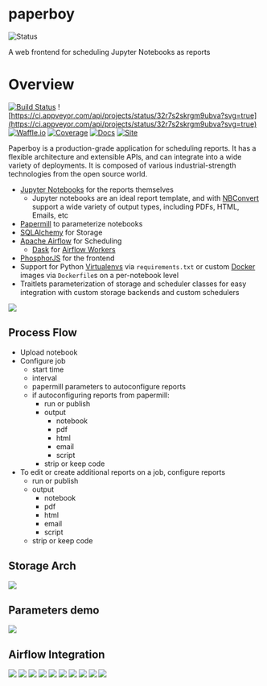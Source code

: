 # paperboy
![Status](https://img.shields.io/badge/Status-BETA%201-yellow.svg?&longCache=true&style=for-the-badge)

A web frontend for scheduling Jupyter Notebooks as reports


# Overview

[![Build Status](https://travis-ci.org/timkpaine/paperboy.svg?branch=master)](https://travis-ci.org/timkpaine/paperboy)
![https://ci.appveyor.com/api/projects/status/32r7s2skrgm9ubva?svg=true](https://ci.appveyor.com/api/projects/status/32r7s2skrgm9ubva?svg=true)
[![Waffle.io](https://badge.waffle.io/timkpaine/paperboy.png?label=ready&title=Ready)](https://waffle.io/timkpaine/paperboy?utm_source=badge)
[![Coverage](https://codecov.io/gh/timkpaine/paperboy/branch/master/graph/badge.svg)](https://codecov.io/gh/timkpaine/paperboy)
[![Docs](https://img.shields.io/readthedocs/paperboy.svg)](https://paperboy.readthedocs.io)
[![Site](https://img.shields.io/badge/Site--grey.svg?colorB=FFFFFF)](https://paperboy-jp.herokuapp.com/)

Paperboy is a production-grade application for scheduling reports. It has a flexible architecture and extensible APIs, and can integrate into a wide variety of deployments. It is composed of various industrial-strength technologies from the open source world.

- [Jupyter Notebooks](https://jupyter.org/documentation) for the reports themselves
    - Jupyter notebooks are an ideal report template, and with [NBConvert](https://github.com/jupyter/nbconvert) support a wide variety of output types, including PDFs, HTML, Emails, etc
- [Papermill](https://github.com/nteract/papermill) to parameterize notebooks
- [SQLAlchemy](https://www.sqlalchemy.org) for Storage
- [Apache Airflow](https://airflow.apache.org) for Scheduling
    - [Dask](https://dask.org) for [Airflow Workers](https://airflow.readthedocs.io/en/stable/howto/executor/use-dask.html)
- [PhosphorJS](https://phosphorjs.github.io) for the frontend
- Support for Python [Virtualenvs](https://virtualenv.pypa.io/en/stable/) via `requirements.txt` or custom [Docker](https://www.docker.com) images via `Dockerfile`s on a per-notebook level
- Traitlets parameterization of storage and scheduler classes for easy integration with custom storage backends and custom schedulers

![](https://raw.githubusercontent.com/timkpaine/paperboy/master/docs/img/ss.png)


## Process Flow
- Upload notebook
- Configure job
    - start time
    - interval 
    - papermill parameters to autoconfigure reports
    - if autoconfiguring reports from papermill:
        - run or publish
        - output
            - notebook
            - pdf
            - html
            - email
            - script
        - strip or keep code
- To edit or create additional reports on a job, configure reports
    - run or publish
    - output
        - notebook
        - pdf
        - html
        - email
        - script
    - strip or keep code

## Storage Arch
![](https://raw.githubusercontent.com/timkpaine/paperboy/master/docs/img/arch.png)

## Parameters demo
![](https://raw.githubusercontent.com/timkpaine/paperboy/master/docs/img/demo.gif)

## Airflow Integration
![](https://raw.githubusercontent.com/timkpaine/paperboy/master/docs/img/notebook.png)
![](https://raw.githubusercontent.com/timkpaine/paperboy/master/docs/img/job.png)
![](https://raw.githubusercontent.com/timkpaine/paperboy/master/docs/img/reports.png)
![](https://raw.githubusercontent.com/timkpaine/paperboy/master/docs/img/dag.png)
![](https://raw.githubusercontent.com/timkpaine/paperboy/master/docs/img/dag_init.png)
![](https://raw.githubusercontent.com/timkpaine/paperboy/master/docs/img/dag_papermill.png)
![](https://raw.githubusercontent.com/timkpaine/paperboy/master/docs/img/dag_nbconvert.png)
![](https://raw.githubusercontent.com/timkpaine/paperboy/master/docs/img/dag_cleanup.png)
![](https://raw.githubusercontent.com/timkpaine/paperboy/master/docs/img/dag_out.png)
![](https://raw.githubusercontent.com/timkpaine/paperboy/master/docs/img/reports_demo.png)
